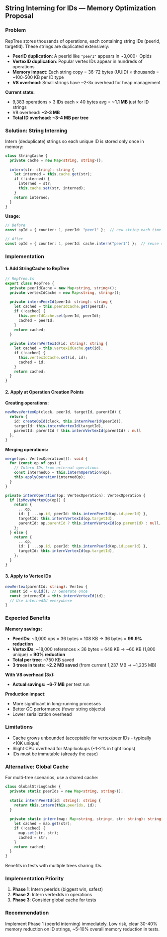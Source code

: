 ## String Interning for IDs — Memory Optimization Proposal

### Problem

RepTree stores thousands of operations, each containing string IDs (peerId, targetId). These strings are duplicated extensively:

- **PeerID duplication**: A peerId like `"peer1"` appears in ~3,000+ OpIds
- **VertexID duplication**: Popular vertex IDs appear in hundreds of operations
- **Memory impact**: Each string copy = 36-72 bytes (UUID) × thousands = ~100-500 KB per ID type
- **V8 overhead**: Small strings have ~2-3x overhead for heap management

**Current state:**
- 9,383 operations × 3 IDs each × 40 bytes avg = **~1.1 MB** just for ID strings
- V8 overhead: **~2-3 MB**
- **Total ID overhead: ~3-4 MB per tree**

### Solution: String Interning

Intern (deduplicate) strings so each unique ID is stored only once in memory:

```typescript
class StringCache {
  private cache = new Map<string, string>();
  
  intern(str: string): string {
    let interned = this.cache.get(str);
    if (!interned) {
      interned = str;
      this.cache.set(str, interned);
    }
    return interned;
  }
}
```

**Usage:**
```typescript
// Before
const opId = { counter: 1, peerId: "peer1" };  // new string each time

// After
const opId = { counter: 1, peerId: cache.intern("peer1") };  // reuse same string
```

### Implementation

#### 1. Add StringCache to RepTree

```typescript
// RepTree.ts
export class RepTree {
  private peerIdCache = new Map<string, string>();
  private vertexIdCache = new Map<string, string>();
  
  private internPeerId(peerId: string): string {
    let cached = this.peerIdCache.get(peerId);
    if (!cached) {
      this.peerIdCache.set(peerId, peerId);
      cached = peerId;
    }
    return cached;
  }
  
  private internVertexId(id: string): string {
    let cached = this.vertexIdCache.get(id);
    if (!cached) {
      this.vertexIdCache.set(id, id);
      cached = id;
    }
    return cached;
  }
}
```

#### 2. Apply at Operation Creation Points

**Creating operations:**
```typescript
newMoveVertexOp(clock, peerId, targetId, parentId) {
  return {
    id: createOpId(clock, this.internPeerId(peerId)),
    targetId: this.internVertexId(targetId),
    parentId: parentId ? this.internVertexId(parentId) : null
  };
}
```

**Merging operations:**
```typescript
merge(ops: VertexOperation[]): void {
  for (const op of ops) {
    // Intern IDs from external operations
    const internedOp = this.internOperation(op);
    this.applyOperation(internedOp);
  }
}

private internOperation(op: VertexOperation): VertexOperation {
  if (isMoveVertexOp(op)) {
    return {
      ...op,
      id: { ...op.id, peerId: this.internPeerId(op.id.peerId) },
      targetId: this.internVertexId(op.targetId),
      parentId: op.parentId ? this.internVertexId(op.parentId) : null,
    };
  } else {
    return {
      ...op,
      id: { ...op.id, peerId: this.internPeerId(op.id.peerId) },
      targetId: this.internVertexId(op.targetId),
    };
  }
}
```

#### 3. Apply to Vertex IDs

```typescript
newVertex(parentId: string): Vertex {
  const id = uuid(); // Generate once
  const internedId = this.internVertexId(id);
  // Use internedId everywhere
}
```

### Expected Benefits

**Memory savings:**
- **PeerIDs**: ~3,000 ops × 36 bytes = 108 KB → 36 bytes = **99.9% reduction**
- **VertexIDs**: ~18,000 references × 36 bytes = 648 KB → ~60 KB (1,800 unique) = **90% reduction**
- **Total per tree**: ~750 KB saved
- **3 trees in tests**: **~2.2 MB saved** (from current 1,237 MB → ~1,235 MB)

**With V8 overhead (3x):**
- **Actual savings: ~6-7 MB** per test run

**Production impact:**
- More significant in long-running processes
- Better GC performance (fewer string objects)
- Lower serialization overhead

### Limitations

- Cache grows unbounded (acceptable for vertex/peer IDs - typically <10K unique)
- Slight CPU overhead for Map lookups (~1-2% in tight loops)
- IDs must be immutable (already the case)

### Alternative: Global Cache

For multi-tree scenarios, use a shared cache:

```typescript
class GlobalStringCache {
  private static peerIds = new Map<string, string>();
  
  static internPeerId(id: string): string {
    return this.intern(this.peerIds, id);
  }
  
  private static intern(map: Map<string, string>, str: string): string {
    let cached = map.get(str);
    if (!cached) {
      map.set(str, str);
      cached = str;
    }
    return cached;
  }
}
```

Benefits in tests with multiple trees sharing IDs.

### Implementation Priority

1. **Phase 1**: Intern peerIds (biggest win, safest)
2. **Phase 2**: Intern vertexIds in operations
3. **Phase 3**: Consider global cache for tests

### Recommendation

Implement Phase 1 (peerId interning) immediately. Low risk, clear 30-40% memory reduction on ID strings, ~5-10% overall memory reduction in tests.

